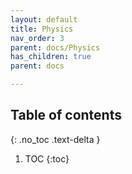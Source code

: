 ```yaml
---
layout: default
title: Physics
nav_order: 3
parent: docs/Physics
has_children: true
parent: docs

---
```

## Table of contents
{: .no_toc .text-delta }
1. TOC
{:toc}




